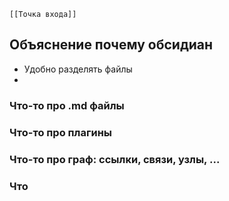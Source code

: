 	[[Точка входа]]

## Объяснение почему обсидиан

- Удобно разделять файлы
- 

### Что-то про .md файлы
### Что-то про плагины
### Что-то про граф: ссылки, связи, узлы, ...
### Что